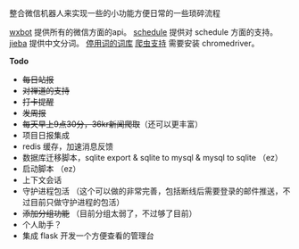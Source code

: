 整合微信机器人来实现一些的小功能方便日常的一些琐碎流程

[wxbot](https://github.com/youfou/wxpy) 提供所有的微信方面的api。
[schedule](https://github.com/dbader/schedule) 提供对 schedule 方面的支持。
[jieba](https://github.com/fxsjy/jieba) 提供中文分词。
[停用词的词库](https://github.com/dongxiexidian/Chinese/blob/master/stopwords.dat) 
[爬虫支持](https://github.com/SeleniumHQ/selenium) 需要安装 chromedriver。

**Todo**
- ~~每日站报~~
- ~~对禅道的支持~~
- ~~打卡提醒~~
- ~~发周报~~
- ~~每天早上9点30分，36kr新闻爬取~~（还可以更丰富）
- 项目日报集成
- redis 缓存，加速消息反馈
- 数据库迁移脚本，sqlite export & sqlite to mysql & mysql to sqlite （ez）
- 启动脚本 （ez）
- 上下文会话
- 守护进程包活 （这个可以做的非常完善，包括断线后需要登录的邮件推送，不过目前只做守护进程的包活）
- ~~添加分组功能~~ （目前分组太弱了，不过够了目前）
- 个人助手？
- 集成 flask 开发一个方便查看的管理台
